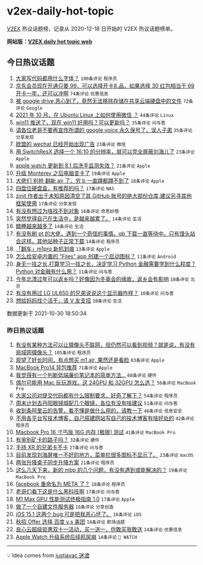 # v2ex-daily-hot-topic

[V2EX](https://www.v2ex.com/) 热议话题榜，记录从 2020-12-18 日开始的 V2EX 热议话题榜单。

**网站版：[V2EX daily hot topic web](https://boojack.github.io/v2ex-daily-hot-topic-web/)**

## 今日热议话题

<!-- TODAY BEGIN -->

1. [大家写代码都用什么字体？](https://www.v2ex.com/t/811677) `100条评论` `程序员`
1. [京东会员现在开通只要 99，可以选择开卡礼品，如果选择 30 红包相当于 69 开卡一年，还可以冲啊](https://www.v2ex.com/t/811702) `74条评论` `优惠信息`
1. [被 google drive 恶心到了，竟然无法移除存储在共享云端硬盘中的文件](https://www.v2ex.com/t/811703) `72条评论` `Google`
1. [2021 年 10 月，在 Ubuntu Linux 上如何使用微信 ？](https://www.v2ex.com/t/811705) `44条评论` `Linux`
1. [win11 推送了，现在 win11 好用吗？可以更新吗？](https://www.v2ex.com/t/811676) `35条评论` `问与答`
1. [请各位老哥不要再宣传所谓的 google voice 永久保号了，误人子弟](https://www.v2ex.com/t/811678) `35条评论` `分享发现`
1. [欧盟的 wechat 已经开始出现广告](https://www.v2ex.com/t/811722) `23条评论` `微信`
1. [用 SwitchResX 选择一个 16:10 的分辨率，就可以完全屏蔽刘海儿了](https://www.v2ex.com/t/811724) `23条评论` `Apple`
1. [apple watch 更新到 8.1 后洗手监测失效？](https://www.v2ex.com/t/811669) `21条评论` `Apple`
1. [升级 Monterey 之后电脑变卡了](https://www.v2ex.com/t/811744) `19条评论` `Apple`
1. [大佬们 别抢 翻新 air 了。穷 b 一直蹲都蹲不到了](https://www.v2ex.com/t/811762) `18条评论` `Apple`
1. [四盘位硬盘盒，有推荐的吗？](https://www.v2ex.com/t/811753) `17条评论` `NAS`
1. [zinit 作者出于未知原因清空了其 GitHub 账号的绝大部份仓库,建议另寻其他框架使用](https://www.v2ex.com/t/811747) `17条评论` `分享发现`
1. [有没有想过为啥找不到对象](https://www.v2ex.com/t/811768) `16条评论` `奇思妙想`
1. [突然觉得自己在生活中，是越来越累了。](https://www.v2ex.com/t/811728) `14条评论` `生活`
1. [瞌睡越来越多了](https://www.v2ex.com/t/811698) `14条评论` `生活`
1. [有没有刷 pt 的大佬，遇到一个奇怪的事情。qb 下载一直等待中。只有馒头站会这样。其他站种子正常下载](https://www.v2ex.com/t/811686) `14条评论` `程序员`
1. [「翻车」m1pro 新机划痕](https://www.v2ex.com/t/811708) `13条评论` `Apple`
1. [怎么给安卓内置的 “Files” app 创建一个启动图标？](https://www.v2ex.com/t/811797) `11条评论` `Android`
1. [身无一技之长,打算学习一技之长，决定学习 Python 金融需要学到什么程度？ Python 对金融有什么用？](https://www.v2ex.com/t/811771) `11条评论` `问与答`
1. [今年北漂过年可以返乡吗？好像因为冬奥会的缘故，返乡会有影响](https://www.v2ex.com/t/811767) `10条评论` `北京`
1. [有没有用过 LG UL650 的兄弟说说这个显示器咋样？](https://www.v2ex.com/t/811697) `10条评论` `问与答`
1. [想给妈妈找个活干，请 V 友支招](https://www.v2ex.com/t/811685) `10条评论` `生活`

数据更新于 2021-10-30 18:50:34

<!-- TODAY END -->

### 昨日热议话题

<!-- YESTERDAY BEGIN -->

1. [有没有某种方法可以让摄像头不联网，但仍然可以看到视频？就是说，有没有局域网摄像头？](https://www.v2ex.com/t/811494) `105条评论` `程序员`
1. [观望了好长时间，有点想买 m1 air, 果然还是看脸](https://www.v2ex.com/t/811452) `83条评论` `Apple`
1. [MacBook Pro14 背包推荐](https://www.v2ex.com/t/811397) `71条评论` `Apple`
1. [我觉得有一个判断低端廉价笔记本的简单方法...](https://www.v2ex.com/t/811451) `68条评论` `硬件`
1. [偶尔可能用 Mac 玩玩游戏，这 24GPU 和 32GPU 怎么选？](https://www.v2ex.com/t/811415) `56条评论` `MacBook Pro`
1. [大家公司对提交代码都有什么限制要求，好奇了解下？](https://www.v2ex.com/t/811425) `54条评论` `程序员`
1. [周末计划去丹阳眼镜城配几个眼镜，各位有没有啥建议](https://www.v2ex.com/t/811411) `51条评论` `问与答`
1. [收到条阿里云的告警，看不懂是做什么用的，请教一下](https://www.v2ex.com/t/811424) `46条评论` `信息安全`
1. [不用各平台写技术博客，自己搭建网站写自己的技术博客有啥好处的](https://www.v2ex.com/t/811583) `42条评论` `程序员`
1. [Macbook Pro 16 寸丐版 16G 内存 [极限] 测试](https://www.v2ex.com/t/811461) `41条评论` `MacBook Pro`
1. [有鉴别矿卡的路子吗？](https://www.v2ex.com/t/811557) `32条评论` `硬件`
1. [手持 XR 的兄弟卡不卡](https://www.v2ex.com/t/811531) `27条评论` `问与答`
1. [目前发现刘海屏唯一不好的地方，菜单栏很多图标不显示了。](https://www.v2ex.com/t/811469) `23条评论` `macOS`
1. [两张升降桌子同步升降方案](https://www.v2ex.com/t/811501) `21条评论` `程序员`
1. [这么几天下来，新的 mbp 的几个问题，有没有遇到或能解决的？](https://www.v2ex.com/t/811522) `19条评论` `MacBook Pro`
1. [facebook 重命名为 META 了？](https://www.v2ex.com/t/811463) `18条评论` `程序员`
1. [老哥们看下这是什么黑科技啊](https://www.v2ex.com/t/811534) `17条评论` `问与答`
1. [M1 Max GPU 性能测试终极指南 1.0](https://www.v2ex.com/t/811448) `17条评论` `Apple`
1. [做了一个自建文件服务器](https://www.v2ex.com/t/811490) `16条评论` `分享创造`
1. [iOS 15.1 这两个 bug 可是把我恶心坏了。](https://www.v2ex.com/t/811422) `16条评论` `iOS`
1. [秋招 Offer 选择 百度 v.s 美团](https://www.v2ex.com/t/811456) `14条评论` `职场话题`
1. [良心云超级钜惠双十一活动，买一送一，你敢买我敢送](https://www.v2ex.com/t/811468) `14条评论` `优惠信息`
1. [Apple Watch 升级系统后续航尿崩](https://www.v2ex.com/t/811398) `14条评论` ` WATCH`

<!-- YESTERDAY END -->

---

💡 Idea comes from [justjavac 迷渡](https://github.com/justjavac/)
